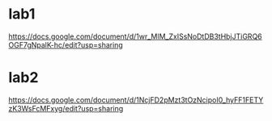 # lab1 
https://docs.google.com/document/d/1wr_MlM_ZxISsNoDtDB3tHbjJTiGRQ6OGF7gNpalK-hc/edit?usp=sharing
# lab2
https://docs.google.com/document/d/1NcjFD2pMzt3tOzNcipoI0_hyFF1FETYzK3WsFcMFxyg/edit?usp=sharing
